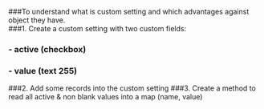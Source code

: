 ###To understand what is custom setting and which advantages against object they have.   
###1. Create a custom setting with two custom fields:  
###		- active (checkbox)  
###		- value (text 255)
###2. Add some records into the custom setting
###3. Create a method to read all active & non blank values into a map (name, value)

